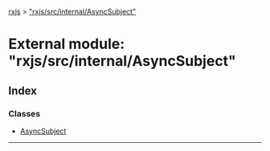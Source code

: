 [rxjs](../README.md) > ["rxjs/src/internal/AsyncSubject"](../modules/_rxjs_src_internal_asyncsubject_.md)

# External module: "rxjs/src/internal/AsyncSubject"

## Index

### Classes

* [AsyncSubject](../classes/_rxjs_src_internal_asyncsubject_.asyncsubject.md)

---

